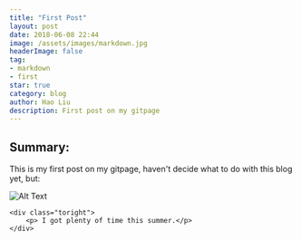 ```yaml
---
title: "First Post"
layout: post
date: 2018-06-08 22:44
image: /assets/images/markdown.jpg
headerImage: false
tag:
- markdown
- first
star: true
category: blog
author: Hao Liu
description: First post on my gitpage
---
```


## Summary:

This is my first post on my gitpage, haven't decide what to do with this blog yet, but:

<div class="side-by-side">
    <div class="toleft">
        <img class="image" src="https://zoelland.github.io/assets/images/baby10.jpg" alt="Alt Text">
    </div>

    <div class="toright">
        <p> I got plenty of time this summer.</p>
    </div>
</div>
